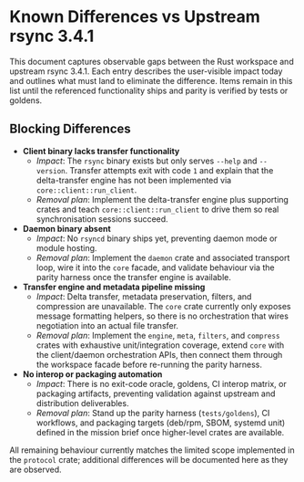 # Known Differences vs Upstream rsync 3.4.1

This document captures observable gaps between the Rust workspace and upstream
rsync 3.4.1. Each entry describes the user-visible impact today and outlines
what must land to eliminate the difference. Items remain in this list until the
referenced functionality ships and parity is verified by tests or goldens.

## Blocking Differences

- **Client binary lacks transfer functionality**
  - *Impact*: The `rsync` binary exists but only serves `--help` and `--version`.
    Transfer attempts exit with code `1` and explain that the delta-transfer
    engine has not been implemented via `core::client::run_client`.
  - *Removal plan*: Implement the delta-transfer engine plus supporting crates
    and teach `core::client::run_client` to drive them so real synchronisation
    sessions succeed.
- **Daemon binary absent**
  - *Impact*: No `rsyncd` binary ships yet, preventing daemon mode or module
    hosting.
  - *Removal plan*: Implement the `daemon` crate and associated transport loop,
    wire it into the `core` facade, and validate behaviour via the parity
    harness once the transfer engine is available.
- **Transfer engine and metadata pipeline missing**
  - *Impact*: Delta transfer, metadata preservation, filters, and compression are
    unavailable. The `core` crate currently only exposes message formatting
    helpers, so there is no orchestration that wires negotiation into an actual
    file transfer.
  - *Removal plan*: Implement the `engine`, `meta`, `filters`, and `compress`
    crates with exhaustive unit/integration coverage, extend `core` with the
    client/daemon orchestration APIs, then connect them through the workspace
    facade before re-running the parity harness.
- **No interop or packaging automation**
  - *Impact*: There is no exit-code oracle, goldens, CI interop matrix, or
    packaging artifacts, preventing validation against upstream and distribution
    deliverables.
  - *Removal plan*: Stand up the parity harness (`tests/goldens`), CI workflows,
    and packaging targets (deb/rpm, SBOM, systemd unit) defined in the mission
    brief once higher-level crates are available.

All remaining behaviour currently matches the limited scope implemented in the
`protocol` crate; additional differences will be documented here as they are
observed.
